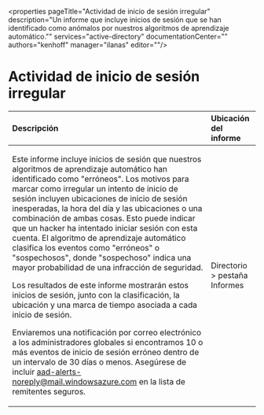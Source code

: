 <properties pageTitle="Actividad de inicio de sesión irregular" description="Un informe que incluye inicios de sesión que se han identificado como anómalos por nuestros algoritmos de aprendizaje automático."" services="active-directory" documentationCenter="" authors="kenhoff" manager="ilanas" editor=""/>

<tags
	ms.service="active-directory"
	ms.workload="identity"
	ms.tgt_pltfrm="na"
	ms.devlang="na"
	ms.topic="article"
	ms.date="07/13/2015"
	ms.author="kenhoff"/>

# Actividad de inicio de sesión irregular

| Descripción | Ubicación del informe |
| :-------------     | :-------        |
| <p>Este informe incluye inicios de sesión que nuestros algoritmos de aprendizaje automático han identificado como "erróneos". Los motivos para marcar como irregular un intento de inicio de sesión incluyen ubicaciones de inicio de sesión inesperadas, la hora del día y las ubicaciones o una combinación de ambas cosas. Esto puede indicar que un hacker ha intentado iniciar sesión con esta cuenta. El algoritmo de aprendizaje automático clasifica los eventos como "erróneos" o "sospechosos", donde "sospechoso" indica una mayor probabilidad de una infracción de seguridad.</p><p>Los resultados de este informe mostrarán estos inicios de sesión, junto con la clasificación, la ubicación y una marca de tiempo asociada a cada inicio de sesión.</p><p>Enviaremos una notificación por correo electrónico a los administradores globales si encontramos 10 o más eventos de inicio de sesión erróneo dentro de un intervalo de 30 días o menos. Asegúrese de incluir aad-alerts-noreply@mail.windowsazure.com en la lista de remitentes seguros.</p> | Directorio > pestaña Informes |

<!---HONumber=August15_HO6-->